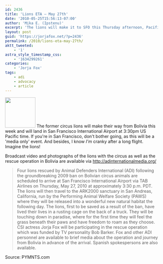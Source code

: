 ```yaml
---
id: 2436
title: 'Lions ETA — May 27th'
date: '2010-05-25T15:56:13-07:00'
author: 'Mika E. (Ipstenu)'
excerpt: 'The lions will make it to SFO this Thursday afternoon, Pacific time, and Jorja is still expected to be there.'
layout: post
guid: 'https://jorjafox.net/?p=2436'
permalink: /2010/lions-eta-may-27th/
aktt_tweeted:
    - '1'
astra_style_timestamp_css:
    - '1634299261'
categories:
    - 'Jorja Fox'
tags:
    - adi
    - advocacy
    - article
---
```


<a href="//static.jorjafox.net/wordpress/2010/05/lionrescue.jpg"><img src="//static.jorjafox.net/wordpress/2010/05/lionrescue-100x100.jpg" alt="" title="lionrescue" width="100" height="100" class="alignleft size-thumbnail wp-image-2437" /></a> The former circus lions will make their way from Bolivia this week and will land in San Francisco International Airport at 3:30pm US Pacific time.  If you're in San Francisco, don't bother going, as this will be a 'media only' event.  And besides, I know <em>I'm</em> cranky after a long flight.  Imagine the lions!

Broadcast video and photographs of the lions with the circus as well as the rescue operation in Bolivia are available via <a href="http://adinternationalmedia.org/">http://adinternationalmedia.org/</a>

<blockquote>Four lions rescued by Animal Defenders International (ADI) following the groundbreaking 2009 ban on Bolivian circus animals are scheduled to arrive at San Francisco International Airport via TAB Airlines on Thursday, May 27, 2010 at approximately 3:30 p.m. PDT. The lions will then travel to the ARK2000 sanctuary in San Andreas, California, run by the Performing Animal Welfare Society (PAWS) where they will be released into a wonderful new natural habitat the following day. The lions, first to be saved as a result of the ban, have lived their lives in a rusting cage on the back of a truck. They will be touching down in paradise, where for the first time they will feel the grass beneath their paws and have freedom to roam as they choose. CSI actress Jorja Fox will be participating in the rescue operation which was funded by TV personality Bob Barker. Fox and other ADI personnel are available to brief media about the operation and journey from Bolivia in advance of the arrival. Spanish spokespersons are also available.</blockquote>

Source: PYMNTS.com
